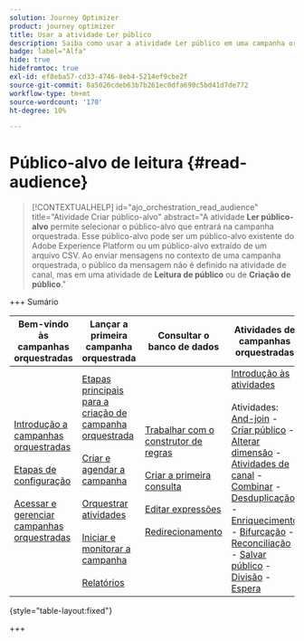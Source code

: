 ```yaml
---
solution: Journey Optimizer
product: journey optimizer
title: Usar a atividade Ler público
description: Saiba como usar a atividade Ler público em uma campanha orquestrada
badge: label="Alfa"
hide: true
hidefromtoc: true
exl-id: ef8eba57-cd33-4746-8eb4-5214ef9cbe2f
source-git-commit: 8a5026cdeb63b7b261ec0dfa690c5bd41d7de772
workflow-type: tm+mt
source-wordcount: '170'
ht-degree: 10%

---
```


# Público-alvo de leitura {#read-audience}


>[!CONTEXTUALHELP]
>id="ajo_orchestration_read_audience"
>title="Atividade Criar público-alvo"
>abstract="A atividade **Ler público-alvo** permite selecionar o público-alvo que entrará na campanha orquestrada. Esse público-alvo pode ser um público-alvo existente do Adobe Experience Platform ou um público-alvo extraído de um arquivo CSV. Ao enviar mensagens no contexto de uma campanha orquestrada, o público da mensagem não é definido na atividade de canal, mas em uma atividade de **Leitura de público** ou de **Criação de público**."


+++ Sumário

| Bem-vindo às campanhas orquestradas | Lançar a primeira campanha orquestrada | Consultar o banco de dados | Atividades de campanhas orquestradas |
|---|---|---|---|
| [Introdução a campanhas orquestradas](../gs-orchestrated-campaigns.md)<br/><br/>[Etapas de configuração](../configuration-steps.md)<br/><br/>[Acessar e gerenciar campanhas orquestradas](../access-manage-orchestrated-campaigns.md) | [Etapas principais para a criação de campanha orquestrada](../gs-campaign-creation.md)<br/><br/>[Criar e agendar a campanha](../create-orchestrated-campaign.md)<br/><br/>[Orquestrar atividades](../orchestrate-activities.md)<br/><br/>[Iniciar e monitorar a campanha](../start-monitor-campaigns.md)<br/><br/>[Relatórios](../reporting-campaigns.md) | [Trabalhar com o construtor de regras](../orchestrated-rule-builder.md)<br/><br/>[Criar a primeira consulta](../build-query.md)<br/><br/>[Editar expressões](../edit-expressions.md)<br/><br/>[Redirecionamento](../retarget.md) | [Introdução às atividades](about-activities.md)<br/><br/>Atividades:<br/>[And-join](and-join.md) - [Criar público](build-audience.md) - [Alterar dimensão](change-dimension.md) - [Atividades de canal](channels.md) - [Combinar](combine.md) - [Desduplicação](deduplication.md) - [Enriquecimento](enrichment.md) - [Bifurcação](fork.md) - [Reconciliação](reconciliation.md) - [Salvar público](save-audience.md) - [Divisão](split.md) - [Espera](wait.md) |

{style="table-layout:fixed"}

+++




